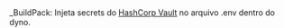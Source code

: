 <a href="https://cogny.co/">
<svg xmlns="http://www.w3.org/2000/svg" xmlns:xlink="http://www.w3.org/1999/xlink" style="width: 100%; height: 100%" viewBox="0 0 200 50" preserveAspectRatio="none" width="100%" height="100%"><use href="#svg1088834902_7166"></use></svg>
</a>

_BuildPack: Injeta secrets do [HashCorp Vault](https://developer.hashicorp.com/vault) no arquivo .env dentro do dyno.

*BuildPack permite você injetar secrets do seu cofre Vault em seu app Heroku.*

Heroku buildpack
==================================================

Este é um [Heroku buildpack](http://devcenter.heroku.com/articles/buildpacks) 
que permite injetar secrets dentro de um app em um dyno para aplicações nodejs.

Usage
-----

Example usage:

    $ heroku buildpacks:add https://github.com/Bonny5171/heroku-agent-vault.git -a app-name

    $ heroku config:set VAULT_ADDR=http://meu-servidor-vault.com.br -a app-name
    Setting VAULT_ADDR and restarting ⬢ novo-app... done, v19
    VAULT_ADDR: http://meu-servidor-vault.com.br

    $ heroku config:set VAULT_TOKEN=[token] -a app-name
    Setting VAULT_TOKEN and restarting ⬢ novo-app... done, v19
    VAULT_TOKEN: [token]

    $ heroku config:set CAMINHOS_SECRET_STR=[secrets_separadas_por_espaço] -a app-name
    Setting CAMINHOS_SECRET_STR and restarting ⬢ novo-app... done, v19
    CAMINHOS_SECRET_STR: teste1

    Importante registar as 3/3 chaves requiridas.
    
O `heroku-buildpack-vault` necessita de um build com limpeza de cache para injetar as secrets.

    $ heroku builds:cache:purge --confirm=[app-name] && \
        git add . && \
        git commit --allow-empty -m "Purge cache" && \
        git push heroku master

Notes
-----

VAULT_ADDR: é o endereço do seu servidor Vault.
VAULT_TOKEN: usado para obter as secrets, este token deve conter as policies necessarias para as secrets solicitas.
CAMINHOS_SECRET_STR: paths secrets separados por espaço.


```
    $ heroku run bash -a app-name
    cat .env

    exit
```




Usage local
-----

Example usage:

    $ export VAULT_ADDR=https://vault-cgny-41bd57b8411e.herokuapp.com
    $ export VAULT_TOKEN=[token]
    $ export VAULT_SECRETS_STR="DataBases/Heroku/data/pessoal-db/postgresql-tetrahedral-44904 \
            Testes/data/testes \
            Testes/data/teste1 \
            Testes/data/teste2 \
            Testes/data/teste3"

    Primeiro e segundo parametro "$(pwd)" é o path onde o builder vai injetar o variaveis em um arquivo >>> ".env"
    $ bin/compile $(pwd) $(pwd)
   